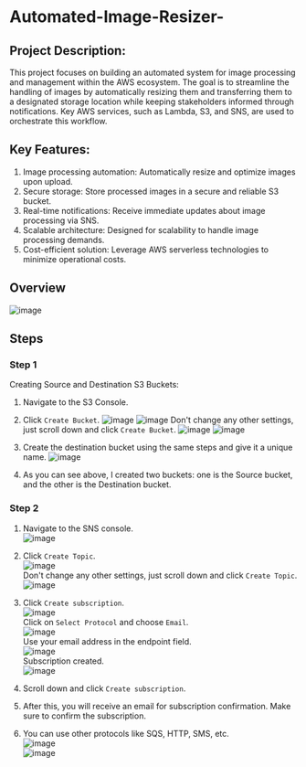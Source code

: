 # Automated-Image-Resizer-
## Project Description:
This project focuses on building an automated system for image processing and management within the AWS ecosystem. The goal is to streamline the handling of images by automatically resizing them and transferring them to a designated storage location while keeping stakeholders informed through notifications. Key AWS services, such as Lambda, S3, and SNS, are used to orchestrate this workflow.

## Key Features:
1. Image processing automation: Automatically resize and optimize images upon upload.
2. Secure storage: Store processed images in a secure and reliable S3 bucket.
3. Real-time notifications: Receive immediate updates about image processing via SNS.
4. Scalable architecture: Designed for scalability to handle image processing demands.
5. Cost-efficient solution: Leverage AWS serverless technologies to minimize operational costs.

## Overview
![image](https://github.com/user-attachments/assets/135cb1f9-171a-40bd-9a46-747b5755351a)

## Steps
### Step 1
Creating Source and Destination S3 Buckets:
1. Navigate to the S3 Console.
2. Click `Create Bucket`.
   ![image](https://github.com/user-attachments/assets/d4286e39-7df1-466a-9ff8-d9c285f8d37e)
   ![image](https://github.com/user-attachments/assets/b51ce11e-ffc3-4ea7-815a-70f40dd6142c)
   Don't change any other settings, just scroll down and click `Create Bucket`.
   ![image](https://github.com/user-attachments/assets/5b7441f9-ac01-4eeb-bcf9-0455b0010f26)
   ![image](https://github.com/user-attachments/assets/fb9dbbb9-3939-48d4-8c63-9e8d2bc9e24d)

3. Create the destination bucket using the same steps and give it a unique name.
   ![image](https://github.com/user-attachments/assets/f3566e35-985f-4e0c-8028-b0e97c2368c8)

4. As you can see above, I created two buckets: one is the Source bucket, and the other is the Destination bucket.

### Step 2
1. Navigate to the SNS console.  
   ![image](https://github.com/user-attachments/assets/a07b7398-de8a-4469-af3a-e2b93b9da7b3)
   
2. Click `Create Topic`.  
   ![image](https://github.com/user-attachments/assets/5214c7cd-90aa-4641-b736-32fcd75d0ceb)  
   Don't change any other settings, just scroll down and click `Create Topic`.  
   ![image](https://github.com/user-attachments/assets/82b752f8-6eeb-4c35-8270-fbfb526fbd24)
   
3. Click `Create subscription`.  
   ![image](https://github.com/user-attachments/assets/46ea4fc9-8f2e-4b9d-8260-77909ec80d07)  
   Click on `Select Protocol` and choose `Email`.  
   ![image](https://github.com/user-attachments/assets/db3d47cf-673c-4dea-8e65-bc4a2f415c65)  
   Use your email address in the endpoint field.  
   ![image](https://github.com/user-attachments/assets/8c47e1a3-05c7-4e49-b41d-b718b3db6186)  
   Subscription created.  
   ![image](https://github.com/user-attachments/assets/fece93ba-4e0f-4149-9ca3-5392320bd1bb)

4. Scroll down and click `Create subscription`.

5. After this, you will receive an email for subscription confirmation. Make sure to confirm the subscription.

6. You can use other protocols like SQS, HTTP, SMS, etc.  
   ![image](https://github.com/user-attachments/assets/d98296cc-41c1-4649-84dd-a91ba8a2532f)  
   ![image](https://github.com/user-attachments/assets/6bdca488-ae03-4ebc-b1aa-7ca7a23c0d2d)








   
